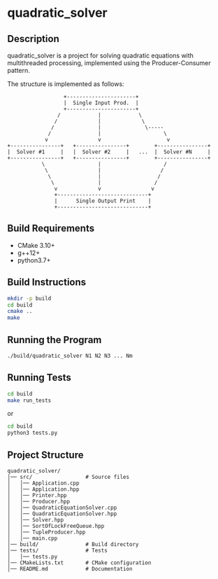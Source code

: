 # quadratic_solver

## Description
quadratic_solver is a project for solving quadratic equations with multithreaded processing, implemented using the Producer-Consumer pattern.  

The structure is implemented as follows:

```
                  +----------------------+  
                  |  Single Input Prod.  |  
                  +----------------------+  
                /            |            \  
               /             |             \  
              /              |              \-----  
             /               |                    \  
            v                v                     v  
+----------------+   +----------------+        +----------------+  
|  Solver #1     |   |  Solver #2     |   ...  |  Solver #N     |  
+----------------+   +----------------+        +----------------+  
           \                 |                    /  
            \                |                   /  
             \               |                  /  
              \              |                 /  
               v             v                v  
               +-----------------------------+  
               |      Single Output Print    |  
               +-----------------------------+  
```

## Build Requirements
- CMake 3.10+
- g++12+
- python3.7+

## Build Instructions
```sh
mkdir -p build
cd build
cmake ..
make
```

## Running the Program
```sh
./build/quadratic_solver N1 N2 N3 ... Nm
```

## Running Tests
```sh
cd build
make run_tests
```
or
```sh
cd build
python3 tests.py
```

## Project Structure
```
quadratic_solver/
│── src/                 # Source files
│   │── Application.cpp
│   │── Application.hpp
│   │── Printer.hpp
│   │── Producer.hpp
│   │── QuadraticEquationSolver.cpp
│   │── QuadraticEquationSolver.hpp
│   │── Solver.hpp
│   │── SortOfLockFreeQueue.hpp
│   │── TupleProducer.hpp
│   │── main.cpp
│── build/               # Build directory
│── tests/               # Tests
│   │── tests.py
│── CMakeLists.txt       # CMake configuration
│── README.md            # Documentation
